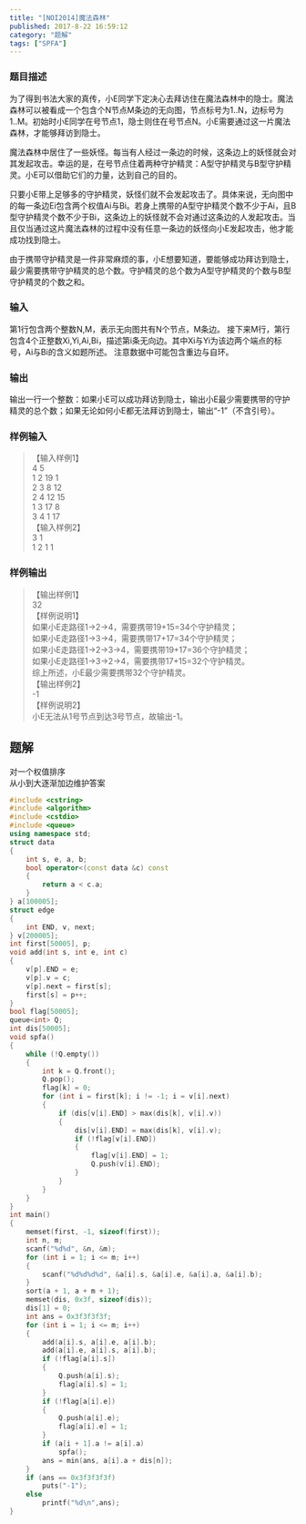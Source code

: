 ```yaml
---
title: "[NOI2014]魔法森林"
published: 2017-8-22 16:59:12
category: "题解"
tags: ["SPFA"]
---
```


### 题目描述
为了得到书法大家的真传，小E同学下定决心去拜访住在魔法森林中的隐士。魔法森林可以被看成一个包含个N节点M条边的无向图，节点标号为1..N，边标号为1..M。初始时小E同学在号节点1，隐士则住在号节点N。小E需要通过这一片魔法森林，才能够拜访到隐士。
<!--more-->
魔法森林中居住了一些妖怪。每当有人经过一条边的时候，这条边上的妖怪就会对其发起攻击。幸运的是，在号节点住着两种守护精灵：A型守护精灵与B型守护精灵。小E可以借助它们的力量，达到自己的目的。

只要小E带上足够多的守护精灵，妖怪们就不会发起攻击了。具体来说，无向图中的每一条边Ei包含两个权值Ai与Bi。若身上携带的A型守护精灵个数不少于Ai，且B型守护精灵个数不少于Bi，这条边上的妖怪就不会对通过这条边的人发起攻击。当且仅当通过这片魔法森林的过程中没有任意一条边的妖怪向小E发起攻击，他才能成功找到隐士。

由于携带守护精灵是一件非常麻烦的事，小E想要知道，要能够成功拜访到隐士，最少需要携带守护精灵的总个数。守护精灵的总个数为A型守护精灵的个数与B型守护精灵的个数之和。

### 输入
第1行包含两个整数N,M，表示无向图共有N个节点，M条边。 接下来M行，第行包含4个正整数Xi,Yi,Ai,Bi，描述第i条无向边。其中Xi与Yi为该边两个端点的标号，Ai与Bi的含义如题所述。 注意数据中可能包含重边与自环。

### 输出
输出一行一个整数：如果小E可以成功拜访到隐士，输出小E最少需要携带的守护精灵的总个数；如果无论如何小E都无法拜访到隐士，输出“-1”（不含引号）。

### 样例输入
>【输入样例1】  
4 5  
1 2 19 1  
2 3 8 12  
2 4 12 15  
1 3 17 8  
3 4 1 17  
【输入样例2】  
3 1  
1 2 1 1  


### 样例输出
>【输出样例1】  
32  
【样例说明1】  
如果小E走路径1→2→4，需要携带19+15=34个守护精灵；  
如果小E走路径1→3→4，需要携带17+17=34个守护精灵；  
如果小E走路径1→2→3→4，需要携带19+17=36个守护精灵；  
如果小E走路径1→3→2→4，需要携带17+15=32个守护精灵。  
综上所述，小E最少需要携带32个守护精灵。  
【输出样例2】  
-1  
【样例说明2】  
小E无法从1号节点到达3号节点，故输出-1。   

## 题解
对一个权值排序  
从小到大逐渐加边维护答案  


```c++
#include <cstring>
#include <algorithm>
#include <cstdio>
#include <queue>
using namespace std;
struct data
{
    int s, e, a, b;
    bool operator<(const data &c) const
    {
        return a < c.a;
    }
} a[100005];
struct edge
{
    int END, v, next;
} v[200005];
int first[50005], p;
void add(int s, int e, int c)
{
    v[p].END = e;
    v[p].v = c;
    v[p].next = first[s];
    first[s] = p++;
}
bool flag[50005];
queue<int> Q;
int dis[50005];
void spfa()
{
    while (!Q.empty())
    {
        int k = Q.front();
        Q.pop();
        flag[k] = 0;
        for (int i = first[k]; i != -1; i = v[i].next)
        {
            if (dis[v[i].END] > max(dis[k], v[i].v))
            {
                dis[v[i].END] = max(dis[k], v[i].v);
                if (!flag[v[i].END])
                {
                    flag[v[i].END] = 1;
                    Q.push(v[i].END);
                }
            }
        }
    }
}
int main()
{
    memset(first, -1, sizeof(first));
    int n, m;
    scanf("%d%d", &n, &m);
    for (int i = 1; i <= m; i++)
    {
        scanf("%d%d%d%d", &a[i].s, &a[i].e, &a[i].a, &a[i].b);
    }
    sort(a + 1, a + m + 1);
    memset(dis, 0x3f, sizeof(dis));
    dis[1] = 0;
    int ans = 0x3f3f3f3f;
    for (int i = 1; i <= m; i++)
    {
        add(a[i].s, a[i].e, a[i].b);
        add(a[i].e, a[i].s, a[i].b);
        if (!flag[a[i].s])
        {
            Q.push(a[i].s);
            flag[a[i].s] = 1;
        }
        if (!flag[a[i].e])
        {
            Q.push(a[i].e);
            flag[a[i].e] = 1;
        }
        if (a[i + 1].a != a[i].a)
            spfa();
        ans = min(ans, a[i].a + dis[n]);
    }
    if (ans == 0x3f3f3f3f)
        puts("-1");
    else
        printf("%d\n",ans);
}
```


